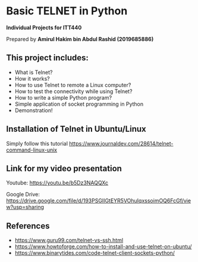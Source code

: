 ﻿# Basic TELNET in Python

**Individual Projects for ITT440**

Prepared by **Amirul Hakim bin Abdul Rashid (2019685886)**

## This project includes:
- What is Telnet?
- How it works?
- How to use Telnet to remote a Linux computer?
- How to test the connectivity while using Telnet?
- How to write a simple Python program?
- Simple application of socket programming in Python
- Demonstration!

## Installation of Telnet in Ubuntu/Linux

Simply follow this tutorial
https://www.journaldev.com/28614/telnet-command-linux-unix


## Link for my video presentation

Youtube:
https://youtu.be/b5Dz3NAQQXc

Google Drive:
https://drive.google.com/file/d/193PSGIIGtEYR5VOhuIqxssoimOQ6FcGf/view?usp=sharing


## References

- https://www.guru99.com/telnet-vs-ssh.html
- https://www.howtoforge.com/how-to-install-and-use-telnet-on-ubuntu/
- https://www.binarytides.com/code-telnet-client-sockets-python/
